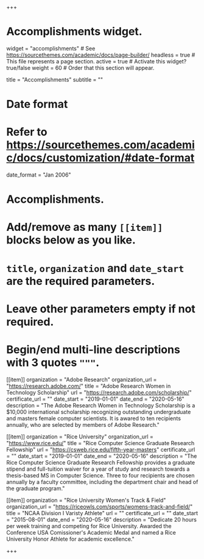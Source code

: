 +++
# Accomplishments widget.
widget = "accomplishments"  # See https://sourcethemes.com/academic/docs/page-builder/
headless = true  # This file represents a page section.
active = true  # Activate this widget? true/false
weight = 60  # Order that this section will appear.

title = "Accomplishments"
subtitle = ""

# Date format
#   Refer to https://sourcethemes.com/academic/docs/customization/#date-format
date_format = "Jan 2006"

# Accomplishments.
#   Add/remove as many `[[item]]` blocks below as you like.
#   `title`, `organization` and `date_start` are the required parameters.
#   Leave other parameters empty if not required.
#   Begin/end multi-line descriptions with 3 quotes `"""`.

[[item]]
  organization = "Adobe Research"
  organization_url = "https://research.adobe.com/"
  title = "Adobe Research Women in Technology Scholarship"
  url = "https://research.adobe.com/scholarship/"
  certificate_url = ""
  date_start = "2019-01-01"
  date_end = "2020-05-16"
  description = "The Adobe Research Women in Technology Scholarship is a $10,000 international scholarship recognizing outstanding undergraduate and masters female computer scientists. It is awared to ten recipients annually, who are selected by members of Adobe Research."

[[item]]
  organization = "Rice University"
  organization_url = "https://www.rice.edu/"
  title = "Rice Computer Science Graduate Research Fellowship"
  url = "https://csweb.rice.edu/fifth-year-masters"
  certificate_url = ""
  date_start = "2019-01-01"
  date_end = "2020-05-16"
  description = "The Rice Computer Science Graduate Research Fellowship provides a graduate stipend and full-tuition waiver for a year of study and research towards a thesis-based MS in Computer Science. Three to four recipients are chosen annually by a faculty committee, including the department chair and head of the graduate program."

[[item]]
  organization = "Rice University Women's Track & Field"
  organization_url = "https://riceowls.com/sports/womens-track-and-field/"
  title = "NCAA Division I Varisty Athlete"
  url = ""
  certificate_url = ""
  date_start = "2015-08-01"
  date_end = "2020-05-16"
  description = "Dedicate 20 hours per week training and competing for Rice University. Awarded the Conference USA Comissioner's Academic Medal and named a Rice University Honor Athlete for academic excellence."

+++

